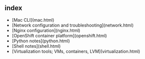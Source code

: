 <!--
--metadata=title:"index"
--metadata=title-meta:"index"
--metadata=subtitle:'Notes on programming, systems tools, and applications'
--metadata=description:'Notes on programming and systems tools'
--variable includeHeader=true --variable h1='>'
--include-in-header src/apps/index/index-head.html
--include-after-body src/apps/index/index-after.html
-->

## index

- <div class="card">[Mac CLI](mac.html)</div>
- <div class="card">[Network configuration and troubleshooting](network.html)</div>
- <div class="card">[Nginx configuration](nginx.html)</div>
- <div class="card">[OpenShift container platform](openshift.html)</div>
- <div class="card">[Python notes](python.html)</div>
- <div class="card">[Shell notes](shell.html)</div>
- <div class="card">[Virtualization tools; VMs, containers, LVM](virtualization.html)</div>

